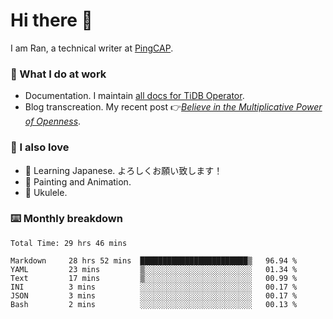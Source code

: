 # Hi there 👋

I am Ran, a technical writer at [PingCAP](https://pingcap.com/).

### 📝 What I do at work

- Documentation. I maintain [all docs for TiDB Operator](https://github.com/pingcap/docs-tidb-operator).
- Blog transcreation. My recent post 👉[*Believe in the Multiplicative Power of Openness*](https://pingcap.com/blog/believe-in-the-multiplicative-power-of-openness-open-source-community).

### 🤠 I also love

- 💬 Learning Japanese. よろしくお願い致します！
- 🎨 Painting and Animation.
- 🎵 Ukulele.

### ⌨️ Monthly breakdown

<!--START_SECTION:waka-->

```text
Total Time: 29 hrs 46 mins

Markdown     28 hrs 52 mins  ████████████████████████▒   96.94 %
YAML         23 mins         ▒░░░░░░░░░░░░░░░░░░░░░░░░   01.34 %
Text         17 mins         ▒░░░░░░░░░░░░░░░░░░░░░░░░   00.99 %
INI          3 mins          ░░░░░░░░░░░░░░░░░░░░░░░░░   00.17 %
JSON         3 mins          ░░░░░░░░░░░░░░░░░░░░░░░░░   00.17 %
Bash         2 mins          ░░░░░░░░░░░░░░░░░░░░░░░░░   00.13 %
```

<!--END_SECTION:waka-->
